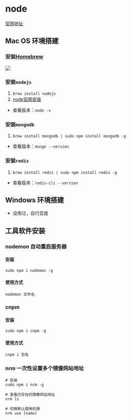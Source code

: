 # node
[官网地址](http://nodejs.cn/api/)

## Mac OS 环境搭建
### 安装[Homebrew](https://brew.sh/)

<img src="/imgs/node01.png" />

### 安装`nodejs`
1. `brew install nodejs`
2. [node官网安装](https://nodejs.org/en/)

- 查看版本：`node -v`

### 安装`mongodb`
1. `brew install mongodb | sudo npm install mongodb -g`

- 查看版本：`mongo --version`
 
### 安装`redis`
1. `brew install redis | sudo npm install redis -g`

- 查看版本：`redis-cli --version`

## Windows 环境搭建
- 没用过，自行百度

## 工具软件安装

### nodemon 自动重启服务器
#### 安装
`sudo npm i nodemon -g`

#### 使用方式
`nodemon 文件名`

### cnpm

#### 安装
`sudo npm i cnpm -g`

#### 使用方式
`cnpm i 包名`

### nrm 一次性设置多个镜像网站地址
```shell
# 安装
sudo npm i nrm -g

# 查看已存在的镜像网站地址
nrm ls

# 切换默认使用的源
nrm use [name]
```

